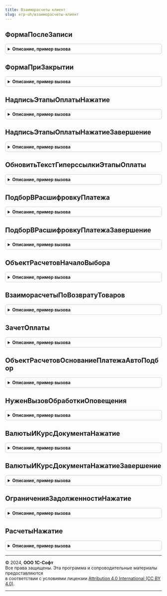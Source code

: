 ```yaml
---
title: Взаиморасчеты клиент
slug: erp-uh/взаиморасчеты-клиент
---
```



## ФормаПослеЗаписи
<details style="margin: 1em 0; padding: 0.5em; border: 1px solid #ccc; border-radius: 6px;">

<summary style="font-weight: bold; cursor: pointer;">Описание, пример вызова</summary>

```bsl

//Сообщает о перезаполнении этапов оплаты, изменении объекта расчетов,
//Оповещает об изменении накладной по заказу формы списков заказов.
//
// Параметры:
// 	Форма - ФормаКлиентскогоПриложения - Форма документа/справочника.
//
Процедура ФормаПослеЗаписи(Форма) Экспорт
```

Пример вызова
```bsl
ВзаиморасчетыКлиент.ФормаПослеЗаписи(Форма) 
```
</details>

## ФормаПриЗакрытии
<details style="margin: 1em 0; padding: 0.5em; border: 1px solid #ccc; border-radius: 6px;">

<summary style="font-weight: bold; cursor: pointer;">Описание, пример вызова</summary>

```bsl

//Оповещает о выборе при создании объекта расчетов
//
// Параметры:
// 	Форма - ФормаКлиентскогоПриложения - Форма документа/справочника.
//
Процедура ФормаПриЗакрытии(Форма) Экспорт
```

Пример вызова
```bsl
ВзаиморасчетыКлиент.ФормаПриЗакрытии(Форма)
```
</details>

## НадписьЭтапыОплатыНажатие
<details style="margin: 1em 0; padding: 0.5em; border: 1px solid #ccc; border-radius: 6px;">

<summary style="font-weight: bold; cursor: pointer;">Описание, пример вызова</summary>

```bsl

// Открывает форму редактирования правил оплаты.
//
// Параметры:
// 	Форма - ФормаКлиентскогоПриложения - Форма документа/справочника.
// 	Элемент - ПолеФормы - Гиперссылка открытия формы правил оплаты, связанная с конкретным набором параметров.
// 	СтандартнаяОбработка - Булево - Признак стандартной обработки события.
// 	Оповещение - ОписаниеОповещения - Описание оповещения формы, которое необходимо выполнить после окончания настройки.
//
Процедура НадписьЭтапыОплатыНажатие(Форма, Элемент, СтандартнаяОбработка, Оповещение = Неопределено) Экспорт
```

Пример вызова
```bsl
ВзаиморасчетыКлиент.НадписьЭтапыОплатыНажатие(Форма, Элемент, СтандартнаяОбработка, Оповещение);
```
</details>

## НадписьЭтапыОплатыНажатиеЗавершение
<details style="margin: 1em 0; padding: 0.5em; border: 1px solid #ccc; border-radius: 6px;">

<summary style="font-weight: bold; cursor: pointer;">Описание, пример вызова</summary>

```bsl

// Служебный обработчик закрытия формы правил оплаты.
Процедура НадписьЭтапыОплатыНажатиеЗавершение(РезультатЗакрытия, ДополнительныеПараметры) Экспорт
```

Пример вызова
```bsl
ВзаиморасчетыКлиент.НадписьЭтапыОплатыНажатиеЗавершение(РезультатЗакрытия, ДополнительныеПараметры) 
```
</details>

## ОбновитьТекстГиперссылкиЭтапыОплаты
<details style="margin: 1em 0; padding: 0.5em; border: 1px solid #ccc; border-radius: 6px;">

<summary style="font-weight: bold; cursor: pointer;">Описание, пример вызова</summary>

```bsl

// Служебная процедура, заполняет текст гиперссылки правил оплаты
//
// Параметры:
//	Форма       - ФормаКлиентскогоПриложения - Договор, указанный в документе:
//	 * Элементы - ЭлементыФормы - элементы вызывающей формы
//	СтруктураПараметров - см. ВзаиморасчетыСервер.ПараметрыМеханизма
//	СистемныеНастройки  - Структура - Системные настройки из дополненных параметров, если уже получены.
//
Процедура ОбновитьТекстГиперссылкиЭтапыОплаты(Форма, СтруктураПараметров = Неопределено, СистемныеНастройки = Неопределено) Экспорт
```

Пример вызова
```bsl
ВзаиморасчетыКлиент.ОбновитьТекстГиперссылкиЭтапыОплаты(Форма, СтруктураПараметров, СистемныеНастройки);
```
</details>

## ПодборВРасшифровкуПлатежа
<details style="margin: 1em 0; padding: 0.5em; border: 1px solid #ccc; border-radius: 6px;">

<summary style="font-weight: bold; cursor: pointer;">Описание, пример вызова</summary>

```bsl

// Открывает форму подбора объектов расчетов в табличную часть Расшифровка платежа платежных документов.
//
// Параметры:
// 	Форма - ФормаКлиентскогоПриложения - Форма документа.
// 	ИмяЭлемента - Строка - Имя элемента, по нажатию на который вызван подбор.
// 	Оповещение - ОписаниеОповещения - Описание оповещения формы, которое необходимо выполнить после закрытия формы редактирования расшифровки.
// 	ДополнительныеОтборы - Соответствие из КлючИЗначение:
// 		Ключ - имя реквизита справочника Объекты расчетов,
// 		Значение - правое значение отбора.
//
Процедура ПодборВРасшифровкуПлатежа(Форма, ИмяЭлемента, Оповещение = Неопределено, ДополнительныеОтборы = Неопределено) Экспорт
```

Пример вызова
```bsl
ВзаиморасчетыКлиент.ПодборВРасшифровкуПлатежа(Форма, ИмяЭлемента, Оповещение, ДополнительныеОтборы);
```
</details>

## ПодборВРасшифровкуПлатежаЗавершение
<details style="margin: 1em 0; padding: 0.5em; border: 1px solid #ccc; border-radius: 6px;">

<summary style="font-weight: bold; cursor: pointer;">Описание, пример вызова</summary>

```bsl

// Служебный обработчик закрытия формы правил оплаты.
Процедура ПодборВРасшифровкуПлатежаЗавершение(РезультатЗакрытия, ДополнительныеПараметры) Экспорт
```

Пример вызова
```bsl
ВзаиморасчетыКлиент.ПодборВРасшифровкуПлатежаЗавершение(РезультатЗакрытия, ДополнительныеПараметры) 
```
</details>

## ОбъектРасчетовНачалоВыбора
<details style="margin: 1em 0; padding: 0.5em; border: 1px solid #ccc; border-radius: 6px;">

<summary style="font-weight: bold; cursor: pointer;">Описание, пример вызова</summary>

```bsl

// Открывает форму выбора объекта расчетов по переданным отборам и настройкам.
//
// Параметры:
// 	Форма - ФормаКлиентскогоПриложения - Форма документа.
// 	Элемент - ПолеФормы - Поле, в котором выбирается объект расчетов или основание платежа.
// 	СтандартнаяОбработка - Булево - Признак стандартной обработки события.
// 	ВыборОснованияПлатежа - Булево - Истина если выбирается Основание платежа, Ложь - если объект расчетов.
// 	ТекущееЗначение - СправочникСсылка, ДокументСсылка - Указывается ссылка на текущий Объект расчетов или текущее Основание платежа для начального позиционирования.
// 	ДополнительныеОтборы - Соответствие из КлючИЗначение, Неопределено - дополнительный отбор по объектам расчетов.
//
Процедура ОбъектРасчетовНачалоВыбора(Форма, Элемент, СтандартнаяОбработка, ВыборОснованияПлатежа = ЛОЖЬ, ТекущееЗначение = Неопределено, ДополнительныеОтборы = Неопределено) Экспорт
```

Пример вызова
```bsl
ВзаиморасчетыКлиент.ОбъектРасчетовНачалоВыбора(Форма, Элемент, СтандартнаяОбработка, ВыборОснованияПлатежа, ТекущееЗначение, ДополнительныеОтборы);
```
</details>

## ВзаиморасчетыПоВозвратуТоваров
<details style="margin: 1em 0; padding: 0.5em; border: 1px solid #ccc; border-radius: 6px;">

<summary style="font-weight: bold; cursor: pointer;">Описание, пример вызова</summary>

```bsl

// Открывает форму редактирования расшифровки платежа документа возврата.
//
// Параметры:
// 	Форма - ФормаКлиентскогоПриложения - Форма документа.
// 	Элемент - ПолеФормы - Гиперссылка редактирования расшифровки платежа.
// 	Оповещение - ОписаниеОповещения - Описание оповещения формы, которое необходимо выполнить после закрытия формы редактирования расшифровки.
//
Процедура ВзаиморасчетыПоВозвратуТоваров(Форма, Элемент, Оповещение = Неопределено ) Экспорт
```

Пример вызова
```bsl
ВзаиморасчетыКлиент.ВзаиморасчетыПоВозвратуТоваров(Форма, Элемент, Оповещение);
```
</details>

## ЗачетОплаты
<details style="margin: 1em 0; padding: 0.5em; border: 1px solid #ccc; border-radius: 6px;">

<summary style="font-weight: bold; cursor: pointer;">Описание, пример вызова</summary>

```bsl

// Открывает форму помощника зачета оплат
//
// Параметры:
// 	Форма - ФормаКлиентскогоПриложения - Форма документа.
// 	Элемент - ЭлементыФормы - Элемент для определения набора параметров из массива параметров.
//
Процедура ЗачетОплаты(Форма, Элемент = Неопределено) Экспорт
```

Пример вызова
```bsl
ВзаиморасчетыКлиент.ЗачетОплаты(Форма, Элемент);
```
</details>

## ОбъектРасчетовОснованиеПлатежаАвтоПодбор
<details style="margin: 1em 0; padding: 0.5em; border: 1px solid #ccc; border-radius: 6px;">

<summary style="font-weight: bold; cursor: pointer;">Описание, пример вызова</summary>

```bsl

// Служебный обработчик авто подбора Объектов расчетов и Оснований платежа
//
//  Параметры:
// 	Форма - ФормаКлиентскогоПриложения - Форма документа.
// 	Элемент - ЭлементыФормы - Элемент для определения набора параметров из массива параметров.
// 	Текст - Строка - Текст для поиска по строке.
// 	ДанныеВыбора - СписокЗначений - Найденные данные.
// 	СтандартнаяОбработка - Булево.
// 	ЭтоУИП - Булево - Признак того, что выполняется поиск Уникального идентификатора платежа.
// 	ЭтоОбъектРасчетов - Булево - Признак того, что выполняется поиск объекта расчетов.
//
Процедура ОбъектРасчетовОснованиеПлатежаАвтоПодбор(Форма, Элемент, Текст, ДанныеВыбора, СтандартнаяОбработка, ЭтоУИП = Ложь, ЭтоОбъектРасчетов = Ложь) Экспорт
```

Пример вызова
```bsl
ВзаиморасчетыКлиент.ОбъектРасчетовОснованиеПлатежаАвтоПодбор(Форма, Элемент, Текст, ДанныеВыбора, СтандартнаяОбработка, ЭтоУИП, ЭтоОбъектРасчетов);
```
</details>

## НуженВызовОбработкиОповещения
<details style="margin: 1em 0; padding: 0.5em; border: 1px solid #ccc; border-radius: 6px;">

<summary style="font-weight: bold; cursor: pointer;">Описание, пример вызова</summary>

```bsl

// Нужен вызов обработки оповещения.
//
// Параметры:
//  Форма - ФормаКлиентскогоПриложения - Форма документа или справочника
//  ИмяСобытия - Строка - Имя события
//  Параметр - Произвольный - Параметр
//
// Возвращаемое значение:
//  Булево - Нужен вызов обработки оповещения
Функция НуженВызовОбработкиОповещения(Форма, ИмяСобытия, Параметр) Экспорт
```

Пример вызова
```bsl
Результат = ВзаиморасчетыКлиент.НуженВызовОбработкиОповещения(Форма, ИмяСобытия, Параметр) 
```
</details>

## ВалютыИКурсДокументаНажатие
<details style="margin: 1em 0; padding: 0.5em; border: 1px solid #ccc; border-radius: 6px;">

<summary style="font-weight: bold; cursor: pointer;">Описание, пример вызова</summary>

```bsl

// Открывает форму редактирования валют и курса взаиморасчетов документа.
//
// Параметры:
// 	Форма - ФормаКлиентскогоПриложения - Форма объекта настройки.
// 	Элемент - ДекорацияФормы - Гиперссылка открытия формы правил оплаты, связанная с конкретным набором параметров.
// 	СтандартнаяОбработка - Булево - Признак стандартной обработки события.
// 	Оповещение - ОписаниеОповещения - Описание оповещения, которое необходимо выполнить после окончания настройки.
//
Процедура ВалютыИКурсДокументаНажатие(Форма, Элемент, СтандартнаяОбработка, Оповещение = Неопределено) Экспорт
```

Пример вызова
```bsl
ВзаиморасчетыКлиент.ВалютыИКурсДокументаНажатие(Форма, Элемент, СтандартнаяОбработка, Оповещение);
```
</details>

## ВалютыИКурсДокументаНажатиеЗавершение
<details style="margin: 1em 0; padding: 0.5em; border: 1px solid #ccc; border-radius: 6px;">

<summary style="font-weight: bold; cursor: pointer;">Описание, пример вызова</summary>

```bsl

// Обработчик завершения редактирования курса и валют документа.
//
Процедура ВалютыИКурсДокументаНажатиеЗавершение(РезультатЗакрытия, ДополнительныеПараметры) Экспорт
```

Пример вызова
```bsl
ВзаиморасчетыКлиент.ВалютыИКурсДокументаНажатиеЗавершение(РезультатЗакрытия, ДополнительныеПараметры) 
```
</details>

## ОграниченияЗадолженностиНажатие
<details style="margin: 1em 0; padding: 0.5em; border: 1px solid #ccc; border-radius: 6px;">

<summary style="font-weight: bold; cursor: pointer;">Описание, пример вызова</summary>

```bsl

// Открывает форму отчета о причинах ограничения отгрузки.
//
// Параметры:
// 	Форма - ФормаКлиентскогоПриложения - Форма документа/справочника.
// 	Элемент - ПолеФормы - Гиперссылка, по которой отрывается отчет.
// 	СтандартнаяОбработка - Булево - Признак стандартной обработки события.
//
Процедура ОграниченияЗадолженностиНажатие(Форма, Элемент, СтандартнаяОбработка) Экспорт
```

Пример вызова
```bsl
ВзаиморасчетыКлиент.ОграниченияЗадолженностиНажатие(Форма, Элемент, СтандартнаяОбработка) 
```
</details>

## РасчетыНажатие
<details style="margin: 1em 0; padding: 0.5em; border: 1px solid #ccc; border-radius: 6px;">

<summary style="font-weight: bold; cursor: pointer;">Описание, пример вызова</summary>

```bsl

// Открывает форму отчета Карточка расчетов.
//
// Параметры:
// 	Форма - ФормаКлиентскогоПриложения - Форма документа/справочника.
// 	Элемент - ПолеФормы - Гиперссылка, по которой отрывается отчет.
// 	СтандартнаяОбработка - Булево - Признак стандартной обработки события.
//
Процедура РасчетыНажатие(Форма, Элемент, СтандартнаяОбработка) Экспорт
```

Пример вызова
```bsl
ВзаиморасчетыКлиент.РасчетыНажатие(Форма, Элемент, СтандартнаяОбработка) 
```
</details>

---

© 2024, **ООО 1С-Софт**  
Все права защищены. Эта программа и сопроводительные материалы предоставляются  
в соответствии с условиями лицензии [Attribution 4.0 International (CC BY 4.0)](https://creativecommons.org/licenses/by/4.0/legalcode).

---
